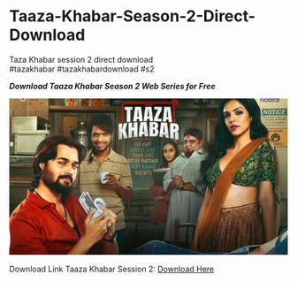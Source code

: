 # Taaza-Khabar-Season-2-Direct-Download

Taza Khabar session 2 direct download  
#tazakhabar #tazakhabardownload #s2

***Download Taaza Khabar Season 2 Web Series for Free***

![Alt text](https://raw.githubusercontent.com/Inxinc40/Taaza-Khabar-Season-2-Direct-Download/refs/heads/main/taazakhabar.webp)

Download Link Taaza Khabar Session 2: [Download Here](https://open.getfames.in/Taaza-Khabar)
